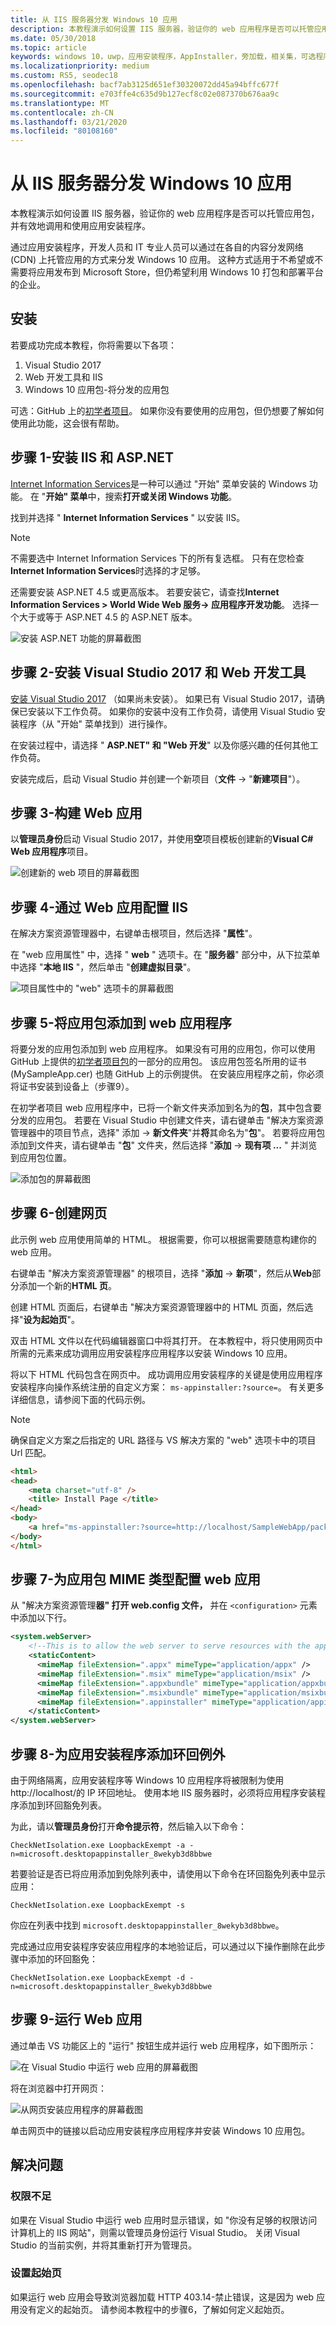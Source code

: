 ```yaml
---
title: 从 IIS 服务器分发 Windows 10 应用
description: 本教程演示如何设置 IIS 服务器，验证你的 web 应用程序是否可以托管应用包，并有效地调用和使用应用安装程序。
ms.date: 05/30/2018
ms.topic: article
keywords: windows 10，uwp，应用安装程序，AppInstaller，旁加载，相关集，可选程序包，IIS 服务器
ms.localizationpriority: medium
ms.custom: RS5, seodec18
ms.openlocfilehash: bacf7ab3125d651ef30320072dd45a94bffc677f
ms.sourcegitcommit: e703ffe4c635d9b127ecf8c02e087370b676aa9c
ms.translationtype: MT
ms.contentlocale: zh-CN
ms.lasthandoff: 03/21/2020
ms.locfileid: "80108160"
---
```

# <a name="distribute-a-windows-10-app-from-an-iis-server"></a>从 IIS 服务器分发 Windows 10 应用

本教程演示如何设置 IIS 服务器，验证你的 web 应用程序是否可以托管应用包，并有效地调用和使用应用安装程序。

通过应用安装程序，开发人员和 IT 专业人员可以通过在各自的内容分发网络 (CDN) 上托管应用的方式来分发 Windows 10 应用。 这种方式适用于不希望或不需要将应用发布到 Microsoft Store，但仍希望利用 Windows 10 打包和部署平台的企业。 

## <a name="setup"></a>安装

若要成功完成本教程，你将需要以下各项：

1. Visual Studio 2017  
2. Web 开发工具和 IIS 
3. Windows 10 应用包-将分发的应用包

可选：GitHub 上的[初学者项目](https://github.com/AppInstaller/MySampleWebApp)。 如果你没有要使用的应用包，但仍想要了解如何使用此功能，这会很有帮助。

## <a name="step-1---install-iis-and-aspnet"></a>步骤 1-安装 IIS 和 ASP.NET 

[Internet Information Services](https://www.iis.net/)是一种可以通过 "开始" 菜单安装的 Windows 功能。 在 "**开始" 菜单**中，搜索**打开或关闭 Windows 功能**。

找到并选择 " **Internet Information Services** " 以安装 IIS。

> [!NOTE]
> 不需要选中 Internet Information Services 下的所有复选框。 只有在您检查**Internet Information Services**时选择的才足够。

还需要安装 ASP.NET 4.5 或更高版本。 若要安装它，请查找**Internet Information Services > World Wide Web 服务-> 应用程序开发功能**。 选择一个大于或等于 ASP.NET 4.5 的 ASP.NET 版本。

![安装 ASP.NET 功能的屏幕截图](images/install-asp.png)

## <a name="step-2---install-visual-studio-2017-and-web-development-tools"></a>步骤 2-安装 Visual Studio 2017 和 Web 开发工具 

[安装 Visual Studio 2017](https://docs.microsoft.com/visualstudio/install/install-visual-studio) （如果尚未安装）。 如果已有 Visual Studio 2017，请确保已安装以下工作负荷。 如果你的安装中没有工作负荷，请使用 Visual Studio 安装程序（从 "开始" 菜单找到）进行操作。  

在安装过程中，请选择 " **ASP.NET" 和 "Web 开发**" 以及你感兴趣的任何其他工作负荷。 

安装完成后，启动 Visual Studio 并创建一个新项目（**文件** -> "**新建项目**"）。

## <a name="step-3---build-a-web-app"></a>步骤 3-构建 Web 应用

以**管理员身份**启动 Visual Studio 2017，并使用**空**项目模板创建新的**Visual C# Web 应用程序**项目。 

![创建新的 web 项目的屏幕截图](images/sample-web-app.png)

## <a name="step-4---configure-iis-with-our-web-app"></a>步骤 4-通过 Web 应用配置 IIS 

在解决方案资源管理器中，右键单击根项目，然后选择 "**属性**"。

在 "web 应用属性" 中，选择 " **web** " 选项卡。在 "**服务器**" 部分中，从下拉菜单中选择 "**本地 IIS** "，然后单击 "**创建虚拟目录**"。 

![项目属性中的 "web" 选项卡的屏幕截图](images/web-tab.png)

## <a name="step-5---add-an-app-package-to-a-web-application"></a>步骤 5-将应用包添加到 web 应用程序 

将要分发的应用包添加到 web 应用程序。 如果没有可用的应用包，你可以使用 GitHub 上提供的[初学者项目包](https://github.com/AppInstaller/MySampleWebApp/tree/master/MySampleWebApp/packages)的一部分的应用包。 该应用包签名所用的证书 (MySampleApp.cer) 也随 GitHub 上的示例提供。 在安装应用程序之前，你必须将证书安装到设备上（步骤9）。

在初学者项目 web 应用程序中，已将一个新文件夹添加到名为的**包**，其中包含要分发的应用包。 若要在 Visual Studio 中创建文件夹，请右键单击 "解决方案资源管理器中的项目节点，选择" 添加 -> **新文件夹**"并**将**其命名为"**包**"。 若要将应用包添加到文件夹，请右键单击 "**包**" 文件夹，然后选择 "**添加** -> **现有项 ...** " 并浏览到应用包位置。 

![添加包的屏幕截图](images/add-package.png)

## <a name="step-6---create-a-web-page"></a>步骤 6-创建网页

此示例 web 应用使用简单的 HTML。 根据需要，你可以根据需要随意构建你的 web 应用。 

右键单击 "解决方案资源管理器" 的根项目，选择 "**添加** -> **新项**"，然后从**Web**部分添加一个新的**HTML 页**。

创建 HTML 页面后，右键单击 "解决方案资源管理器中的 HTML 页面，然后选择"**设为起始页**"。  

双击 HTML 文件以在代码编辑器窗口中将其打开。 在本教程中，将只使用网页中所需的元素来成功调用应用安装程序应用程序以安装 Windows 10 应用。 

将以下 HTML 代码包含在网页中。 成功调用应用安装程序的关键是使用应用程序安装程序向操作系统注册的自定义方案： `ms-appinstaller:?source=`。 有关更多详细信息，请参阅下面的代码示例。

> [!NOTE]
> 确保自定义方案之后指定的 URL 路径与 VS 解决方案的 "web" 选项卡中的项目 Url 匹配。
 
```HTML
<html>
<head>
    <meta charset="utf-8" />
    <title> Install Page </title>
</head>
<body>
    <a href="ms-appinstaller:?source=http://localhost/SampleWebApp/packages/MySampleApp.appxbundle"> Install My Sample App</a>
</body>
</html>
```

## <a name="step-7---configure-the-web-app-for-app-package-mime-types"></a>步骤 7-为应用包 MIME 类型配置 web 应用

从 "解决方案资源管理**器" 打开 web.config 文件，** 并在 `<configuration>` 元素中添加以下行。 

```xml
<system.webServer>
    <!--This is to allow the web server to serve resources with the appropriate file extension-->
    <staticContent>
      <mimeMap fileExtension=".appx" mimeType="application/appx" />
      <mimeMap fileExtension=".msix" mimeType="application/msix" />
      <mimeMap fileExtension=".appxbundle" mimeType="application/appxbundle" />
      <mimeMap fileExtension=".msixbundle" mimeType="application/msixbundle" />
      <mimeMap fileExtension=".appinstaller" mimeType="application/appinstaller" />
    </staticContent>
</system.webServer>
```

## <a name="step-8---add-loopback-exemption-for-app-installer"></a>步骤 8-为应用安装程序添加环回例外

由于网络隔离，应用安装程序等 Windows 10 应用程序将被限制为使用 http://localhost/的 IP 环回地址。 使用本地 IIS 服务器时，必须将应用程序安装程序添加到环回豁免列表。 

为此，请以**管理员身份**打开**命令提示符**，然后输入以下命令：
```Command Line
CheckNetIsolation.exe LoopbackExempt -a -n=microsoft.desktopappinstaller_8wekyb3d8bbwe
```

若要验证是否已将应用添加到免除列表中，请使用以下命令在环回豁免列表中显示应用： 
```Command Line
CheckNetIsolation.exe LoopbackExempt -s
```

你应在列表中找到 `microsoft.desktopappinstaller_8wekyb3d8bbwe`。

完成通过应用安装程序安装应用程序的本地验证后，可以通过以下操作删除在此步骤中添加的环回豁免：

```Command Line
CheckNetIsolation.exe LoopbackExempt -d -n=microsoft.desktopappinstaller_8wekyb3d8bbwe
```

## <a name="step-9---run-the-web-app"></a>步骤 9-运行 Web 应用 

通过单击 VS 功能区上的 "运行" 按钮生成并运行 web 应用程序，如下图所示：

![在 Visual Studio 中运行 web 应用的屏幕截图](images/run.png)

将在浏览器中打开网页：

![从网页安装应用程序的屏幕截图](images/web-page.png)

单击网页中的链接以启动应用安装程序应用程序并安装 Windows 10 应用包。


## <a name="troubleshooting-issues"></a>解决问题

### <a name="not-sufficient-privilege"></a>权限不足 

如果在 Visual Studio 中运行 web 应用时显示错误，如 "你没有足够的权限访问计算机上的 IIS 网站"，则需以管理员身份运行 Visual Studio。 关闭 Visual Studio 的当前实例，并将其重新打开为管理员。

### <a name="set-start-page"></a>设置起始页 

如果运行 web 应用会导致浏览器加载 HTTP 403.14-禁止错误，这是因为 web 应用没有定义的起始页。 请参阅本教程中的步骤6，了解如何定义起始页。
